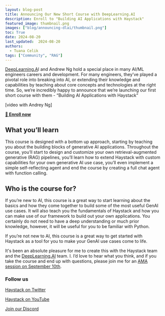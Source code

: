 ```yaml
---
layout: blog-post
title: Announcing Our New Short Course with DeepLearning.AI
description: Enroll to "Building AI Applications with Haystack"
featured_image: thumbnail.png
images: ["blog/announcing-dlai/thumbnail.png"]
toc: True
date: 2024-08-20
last_updated:  2024-08-20
authors:
  - Tuana Celik
tags: ["Community", "RAG"]
---	
```


[DeepLearning.A](http://DeepLearning.AU)I and Andrew Ng hold a special place in many AI/ML engineers careers and development. For many engineers, they’ve played a pivotal role into breaking into AI, or extending their knowledge and capabilities by teaching about core concepts and technologies at the right time. So, we’re incredibly happy to announce that we’re launching our first short course with them - “Building AI Applications with Haystack”

[video with Andrey Ng]

[**🚀 Enroll now**](https://www.deeplearning.ai/short-courses/building-ai-applications-with-haystack/)

## What you’ll learn

This course is designed with a bottom up approach, starting by teaching you about the building blocks of generative AI applications. Throughout the course, you’ll start to design and customize your own retrieval-augmented generative (RAG) pipelines, you’ll learn how to extend Haystack with custom capabilities for your own generative AI use case, you’ll even implement a simple self-reflecting agent and end the course by creating a full chat agent with function calling.

## Who is the course for?

If you’re new to AI, this course is a great way to start learning about the basics and how they come together to build some of the most useful GenAI use cases. It will also teach you the fundamentals of Haystack and how you can make use of our framework to build out your own applications. You certainly do not need to have a deep understanding or much prior knowledge, however, it will be useful for you to be familiar with Python. 

If you’re not new to AI, this course is a great way to get started with Haystack as a tool for you to make your GenAI use cases come to life. 

It's been an absolute pleasure for me to create this with the Haystack team and the [DeepLearning.AI](http://deeplearning.ai/) team. I. I’d love to hear what you think, and if you take the course and end up with questions, please join me for an [AMA session on September 10th](https://landing.deepset.ai/webinar-haystack-ama-session-deeplearning).

### Follow us

[Haystack on Twitter](https://x.com/Haystack_AI)

[Haystack on YouTube](https://www.youtube.com/@haystack_ai)

[Join our Discord](https://discord.com/invite/VBpFzsgRVF)